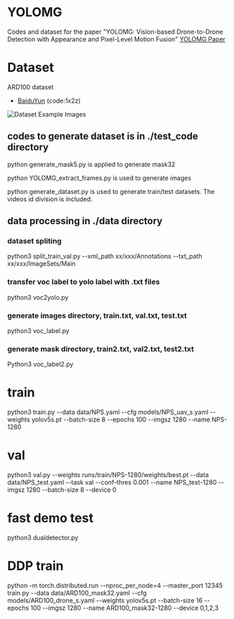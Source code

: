 # YOLOMG
Codes and dataset for the paper "YOLOMG: Vision-based Drone-to-Drone Detection with Appearance and Pixel-Level Motion Fusion"
[YOLOMG Paper](https://arxiv.org/abs/2503.07115 "Example Paper")

# Dataset
ARD100 dataset
- [BaiduYun](https://pan.baidu.com/s/1ycAoKbzQ1rlzvKr8VRakgw?pwd=1x2z ) (code:1x2z)

![Dataset Example Images](data/ARD100_samples_show.png "Example Images ")

## codes to generate dataset is in ./test_code directory
python generate_mask5.py is applied to generate mask32

python YOLOMG_extract_frames.py is used to generate images

python generate_dataset.py is used to generate train/test datasets. The videos id division is included.

## data processing in ./data directory
### dataset spliting
python3 split_train_val.py --xml_path xx/xxx/Annotations --txt_path xx/xxx/ImageSets/Main
### transfer voc label to yolo label with .txt files
python3 voc2yolo.py
### generate images directory, train.txt, val.txt, test.txt
python3 voc_label.py
### generate mask directory, train2.txt, val2.txt, test2.txt
Python3 voc_label2.py

# train
python3 train.py --data data/NPS.yaml --cfg models/NPS_uav_s.yaml --weights yolov5s.pt --batch-size 8 --epochs 100 --imgsz 1280 --name NPS-1280

# val
python3 val.py --weights runs/train/NPS-1280/weights/best.pt --data data/NPS_test.yaml --task val --conf-thres 0.001 --name NPS_test-1280 --imgsz 1280 --batch-size 8 --device 0

# fast demo test
python3 dualdetector.py

# DDP train
python -m torch.distributed.run --nproc_per_node=4 --master_port 12345 train.py --data data/ARD100_mask32.yaml --cfg models/ARD100_drone_s.yaml --weights yolov5s.pt --batch-size 16 --epochs 100 --imgsz 1280 --name ARD100_mask32-1280 --device 0,1,2,3
